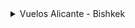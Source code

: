 <!DOCTYPE html>
<html>
  <head>
    <meta http-equiv="Content-Type" content="text/html;charset=utf-8" />
    <title>Hola HTML</title>
  </head>
  <body>
    
<details>
<summary>Vuelos Alicante - Bishkek</summary>
  <details style="margin-left: 20px">
  <summary>Alicante - Barcelona</summary>
  <ul>
  <li>JK 1234</li>
  <li>Duración: 1 h</li>
  </ul>
  </details>
  <details style="margin-left: 20px">
  <summary>Barcelona - Istanbul</summary>
  <ul>
  <li>TK 639</li>
  <li>Duración: 3 h</li>
  </ul>
  </details>
  <details style="margin-left: 20px">
  <summary>Istanbul - Bishkek</summary>
  <ul>
  <li>TK 321</li>
  <li>Duración: 5 h</li>
  </ul>
  </details>
</details>

  </body>
</html>
